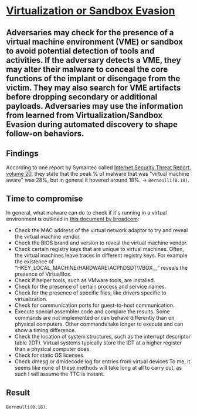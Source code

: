 # [Virtualization or Sandbox Evasion](https://attack.mitre.org/techniques/T1497/)

## Adversaries may check for the presence of a virtual machine environment (VME) or sandbox to avoid potential detection of tools and activities. If the adversary detects a VME, they may alter their malware to conceal the core functions of the implant or disengage from the victim. They may also search for VME artifacts before dropping secondary or additional payloads. Adversaries may use the information from learned from Virtualization/Sandbox Evasion during automated discovery to shape follow-on behaviors.

## Findings
According to one report by Symantec called [Internet Security Threat Report, volume 20](http://www.sharetech-me.com/wp-content/uploads/2015/06/21347932_GA-internet-security-threat-report-volume-20-2015-social_v2.pdf), they state that the peak % of malware that was "virtual machine aware" was 28%, but in general it hovered around 18%. -> ```Bernoulli(0.18)```.

## Time to compromise
In general, what malware can do to check if it's running in a virtual environment is outlined in [this document by broadcom](https://docs.broadcom.com/docs/threats-to-virtual-environments-14-en): 
* Check the MAC address of the virtual network adaptor to try and reveal the virtual machine vendor.
* Check the BIOS brand and version to reveal the virtual machine vendor.
* Check certain registry keys that are unique to virtual machines. Often, the virtual machines leave traces in
different registry keys. For example the existence of
“HKEY_LOCAL_MACHINE\HARDWARE\ACPI\DSDT\VBOX__” reveals the presence of VirtualBox.
* Check if helper tools, such as VMware tools, are installed.
* Check for the presence of certain process and service names.
* Check for the presence of specific files, like drivers specific to virtualization.
* Check for communication ports for guest-to-host communication.
* Execute special assembler code and compare the results. Some commands are not implemented or can
behave differently than on physical computers. Other commands take longer to execute and can show a timing
difference.
* Check the location of system structures, such as the interrupt descriptor table (IDT). Virtual systems typically
store the IDT at a higher register than a physical computer does.
* Check for static OS licenses.
* Check dmesg or dmidecode log for entries from virtual devices
To me, it seems like none of these methods will take long at all to carry out, as such I will assume the TTC is instant. 

## Result
```Bernoulli(0.18)```.